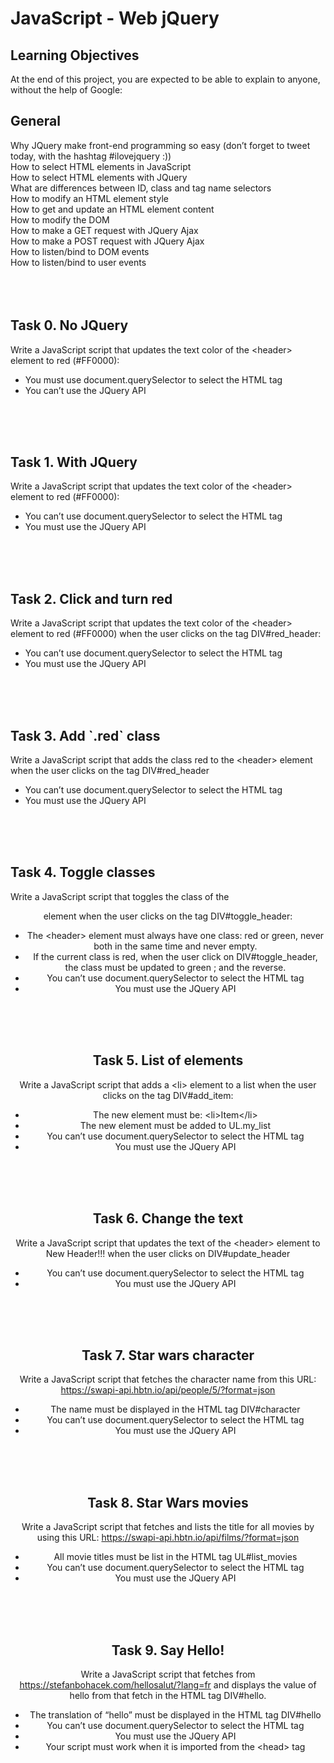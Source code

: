 # JavaScript - Web jQuery

## Learning Objectives

At the end of this project, you are expected to be able to explain to anyone, without the help of Google:

## General

Why JQuery make front-end programming so easy (don’t forget to tweet today, with the hashtag #ilovejquery :))<br>
How to select HTML elements in JavaScript<br>
How to select HTML elements with JQuery<br>
What are differences between ID, class and tag name selectors<br>
How to modify an HTML element style<br>
How to get and update an HTML element content<br>
How to modify the DOM<br>
How to make a GET request with JQuery Ajax<br>
How to make a POST request with JQuery Ajax<br>
How to listen/bind to DOM events<br>
How to listen/bind to user events<br>
<br>
<br>
<br>


## Task 0. No JQuery

Write a JavaScript script that updates the text color of the \<header> element to red (#FF0000):

- You must use document.querySelector to select the HTML tag<br>
- You can’t use the JQuery API
<br>
<br>
<br>

## Task 1. With JQuery

Write a JavaScript script that updates the text color of the \<header> element to red (#FF0000):

- You can’t use document.querySelector to select the HTML tag<br>
- You must use the JQuery API
<br>
<br>
<br>

## Task 2. Click and turn red

Write a JavaScript script that updates the text color of the \<header> element to red (#FF0000) when the user clicks on the tag DIV#red_header:

- You can’t use document.querySelector to select the HTML tag<br>
- You must use the JQuery API
<br>
<br>
<br>

## Task 3. Add \`.red` class

Write a JavaScript script that adds the class red to the \<header> element when the user clicks on the tag DIV#red_header

- You can’t use document.querySelector to select the HTML tag<br>
- You must use the JQuery API
<br>
<br>
<br>


## Task 4. Toggle classes

Write a JavaScript script that toggles the class of the <header> element when the user clicks on the tag DIV#toggle_header:

- The \<header> element must always have one class: red or green, never both in the same time and never empty.<br>
- If the current class is red, when the user click on DIV#toggle_header, the class must be updated to green ; and the reverse.<br>
- You can’t use document.querySelector to select the HTML tag<br>
- You must use the JQuery API<br>
<br>
<br>
<br>

## Task 5. List of elements

Write a JavaScript script that adds a \<li> element to a list when the user clicks on the tag DIV#add_item:

- The new element must be: \<li>Item\</li><br>
- The new element must be added to UL.my_list<br>
- You can’t use document.querySelector to select the HTML tag<br>
- You must use the JQuery API<br>
<br>
<br>
<br>



## Task 6. Change the text

Write a JavaScript script that updates the text of the \<header> element to New Header!!! when the user clicks on DIV#update_header

- You can’t use document.querySelector to select the HTML tag<br>
- You must use the JQuery API<br>
<br>
<br>
<br>

## Task 7. Star wars character

Write a JavaScript script that fetches the character name from this URL: https://swapi-api.hbtn.io/api/people/5/?format=json

- The name must be displayed in the HTML tag DIV#character<br>
- You can’t use document.querySelector to select the HTML tag<br>
- You must use the JQuery API<br>
<br>
<br>
<br>



## Task 8. Star Wars movies

Write a JavaScript script that fetches and lists the title for all movies by using this URL: https://swapi-api.hbtn.io/api/films/?format=json

- All movie titles must be list in the HTML tag UL#list_movies<br>
- You can’t use document.querySelector to select the HTML tag<br>
- You must use the JQuery API <br>
<br>
<br>
<br>


## Task 9. Say Hello!

Write a JavaScript script that fetches from https://stefanbohacek.com/hellosalut/?lang=fr and displays the value of hello from that fetch in the HTML tag DIV#hello.

- The translation of “hello” must be displayed in the HTML tag DIV#hello<br>
- You can’t use document.querySelector to select the HTML tag<br>
- You must use the JQuery API<br>
- Your script must work when it is imported from the \<head> tag<br>

<br>
<br> 
<br>

